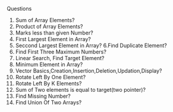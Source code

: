 
Questions
1. Sum of Array Elements?
2. Product of Array Elements?
3. Marks less than given Number?
4. First Largest Element in Array?
5. Seccond Largest Element in Array?
6.Find Duplicate Element?
7. Find First Three Maximum Numbers?
8. Linear Search, Find Target Element?
9. Minimum Element in Array?
10. Vector Basics,Creation,Insertion,Deletion,Updation,Display?
11. Rotate Left By One Element?
12. Rotate Left By K Elements?
13. Sum of Two elements is equal to target(two pointer)?
14. Find Missing Number?
15. Find Union Of Two Arrays?
    

    
